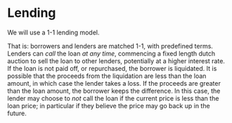 # Lending

We will use a 1-1 lending model.

That is: borrowers and lenders are matched 1-1, with predefined terms.
Lenders can _call_ the loan _at any time_, commencing a fixed length dutch auction to sell the loan to other lenders, potentially at a higher interest rate.  If the loan is not paid off, or repurchased, the borrower is liquidated.  It is possible that the proceeds from the liquidation are less than the loan amount, in which case the lender takes a loss.  If the proceeds are greater than the loan amount, the borrower keeps the difference.
In this case, the lender may choose to _not_ call the loan if the current price is less than the loan price; in particular if they believe the price may go back up in the future.